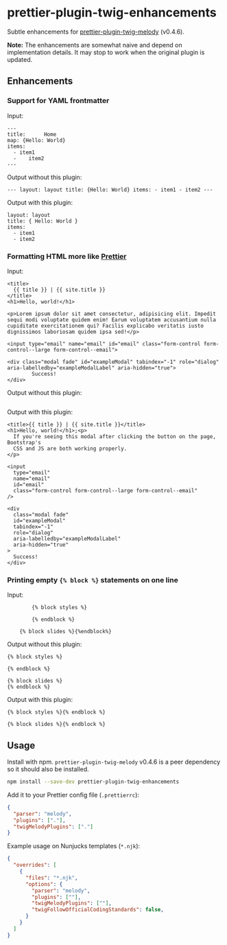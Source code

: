# prettier-plugin-twig-enhancements

Subtle enhancements for [prettier-plugin-twig-melody](https://github.com/trivago/prettier-plugin-twig-melody) (v0.4.6).

**Note:** The enhancements are somewhat naive and depend on implementation details. It may stop to work when the original plugin is updated.

## Enhancements

### Support for YAML frontmatter

Input:

```njk
---
title:      Home
map: {Hello: World}
items:
  - item1
  -    item2
---
```

Output without this plugin:

```njk
--- layout: layout title: {Hello: World} items: - item1 - item2 ---
```

Output with this plugin:

```njk
layout: layout
title: { Hello: World }
items:
  - item1
  - item2
```

### Formatting HTML more like [Prettier]()

Input:

```njk
<title>
  {{ title }} | {{ site.title }}
</title>
<h1>Hello, world!</h1>

<p>Lorem ipsum dolor sit amet consectetur, adipisicing elit. Impedit sequi modi voluptate quidem enim! Earum voluptatem accusantium nulla cupiditate exercitationem qui? Facilis explicabo veritatis iusto dignissimos laboriosam quidem ipsa sed!</p>

<input type="email" name="email" id="email" class="form-control form-control--large form-control--email">

<div class="modal fade" id="exampleModal" tabindex="-1" role="dialog" aria-labelledby="exampleModalLabel" aria-hidden="true">
        Success!
</div>
```

Output without this plugin:

```njk

```

Output with this plugin:

```njk
<title>{{ title }} | {{ site.title }}</title>
<h1>Hello, world!</h1>;<p>
  If you're seeing this modal after clicking the button on the page, Bootstrap's
  CSS and JS are both working properly.
</p>

<input
  type="email"
  name="email"
  id="email"
  class="form-control form-control--large form-control--email"
/>

<div
  class="modal fade"
  id="exampleModal"
  tabindex="-1"
  role="dialog"
  aria-labelledby="exampleModalLabel"
  aria-hidden="true"
>
  Success!
</div>
```

### Printing empty `{% block %}` statements on one line

Input:

```njk
        {% block styles %}

        {% endblock %}

    {% block slides %}{%endblock%}
```

Output without this plugin:

```njk
{% block styles %}

{% endblock %}

{% block slides %}
{% endblock %}
```

Output with this plugin:

```njk
{% block styles %}{% endblock %}

{% block slides %}{% endblock %}
```

## Usage

Install with npm. `prettier-plugin-twig-melody` v0.4.6 is a peer dependency so it should also be installed.

```sh
npm install --save-dev prettier-plugin-twig-enhancements
```

Add it to your Prettier config file (`.prettierrc`):

```json
{
  "parser": "melody",
  "plugins": ["."],
  "twigMelodyPlugins": ["."]
}
```

Example usage on Nunjucks templates (`*.njk`):

```json
{
  "overrides": [
    {
      "files": "*.njk",
      "options": {
        "parser": "melody",
        "plugins": [""],
        "twigMelodyPlugins": [""],
        "twigFollowOfficialCodingStandards": false,
      }
    }
  ]
}
```
